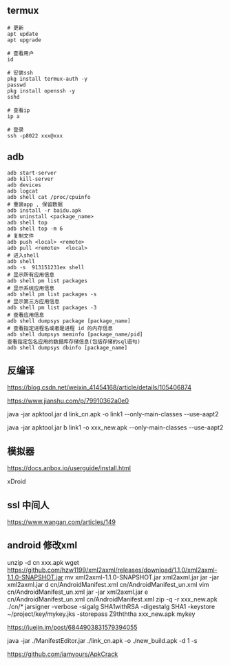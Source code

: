 ## termux
```
# 更新
apt update
apt upgrade

# 查看用户
id

# 安装ssh
pkg install termux-auth -y
passwd
pkg install openssh -y
sshd

# 查看ip
ip a

# 登录
ssh -p8022 xxx@xxx
```


## adb
```
adb start-server
adb kill-server
adb devices
adb logcat
adb shell cat /proc/cpuinfo
# 重装app , 保留数据
adb install -r baidu.apk
adb uninstall <package_name>
adb shell top
adb shell top -m 6
# 复制文件
adb push <local> <remote>
adb pull <remote>  <local>
# 进入shell
adb shell
adb -s  913151231ex shell
# 显示所有应用信息
adb shell pm list packages 
# 显示系统应用信息
adb shell pm list packages -s    
# 显示第三方应用信息
adb shell pm list packages -3   
# 查看应用信息
adb shell dumpsys package [package_name] 
# 查看指定进程名或者是进程 id 的内存信息
adb shell dumpsys meminfo [package_name/pid] 
查看指定包名应用的数据库存储信息(包括存储的sql语句)
adb shell dumpsys dbinfo [package_name] 

```

## 反编译
https://blog.csdn.net/weixin_41454168/article/details/105406874

https://www.jianshu.com/p/79910362a0e0

java -jar apktool.jar d link_cn.apk -o link1 --only-main-classes --use-aapt2

java -jar apktool.jar b link1 -o xxx_new.apk --only-main-classes --use-aapt2


## 模拟器
https://docs.anbox.io/userguide/install.html

xDroid 


## ssl 中间人
https://www.wangan.com/articles/149


## android 修改xml
unzip -d cn xxx.apk 
wget https://github.com/hzw1199/xml2axml/releases/download/1.1.0/xml2axml-1.1.0-SNAPSHOT.jar
mv xml2axml-1.1.0-SNAPSHOT.jar xml2axml.jar
jar -jar xml2axml.jar d cn/AndroidManifest.xml cn/AndroidManifest_un.xml
vim cn/AndroidManifest_un.xml
jar -jar xml2axml.jar e cn/AndroidManifest_un.xml cn/AndroidManifest.xml
zip -q -r xxx_new.apk ./cn/*
jarsigner -verbose -sigalg SHA1withRSA -digestalg SHA1 -keystore ~/project/key/mykey.jks -storepass Z9thththa xxx_new.apk mykey


https://juejin.im/post/6844903831579394055

java -jar ./ManifestEditor.jar ./link_cn.apk -o ./new_build.apk -d 1 -s

https://github.com/iamyours/ApkCrack